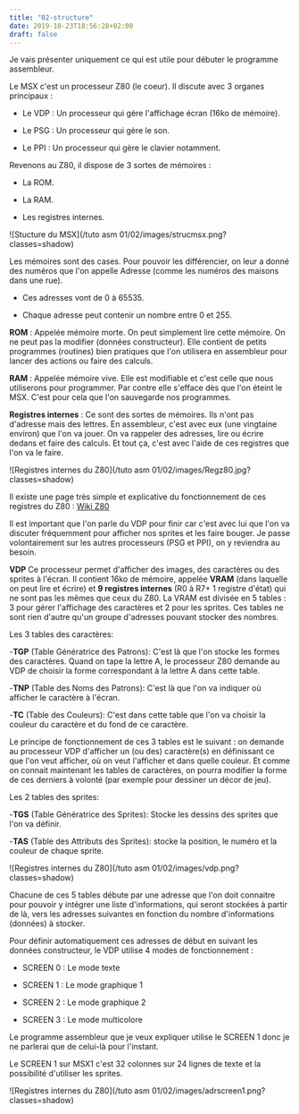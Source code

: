 ```yaml
---
title: "02-structure"
date: 2019-10-23T18:56:28+02:00
draft: false
---
```


Je vais présenter uniquement ce qui est utile pour débuter le programme assembleur.

Le MSX c'est un processeur Z80 (le coeur).
Il discute avec 3 organes principaux :

- Le VDP : Un processeur qui gère l'affichage écran (16ko de mémoire).

- Le PSG : Un processeur qui gère le son.

- Le PPI  : Un processeur qui gère le clavier notamment.

Revenons au Z80, il dispose de 3 sortes de mémoires :

- La ROM.

- La RAM.

- Les registres internes.

![Stucture du MSX](/tuto asm 01/02/images/strucmsx.png?classes=shadow)

Les mémoires sont des cases. Pour pouvoir les différencier, on leur a donné des numéros que l'on appelle Adresse (comme les numéros des maisons dans une rue). 

- Ces adresses vont de 0 à 65535.

- Chaque adresse peut contenir un nombre entre 0 et 255.

**ROM** : Appelée mémoire morte. On peut simplement lire cette mémoire. On ne peut pas la modifier (données constructeur). Elle contient de petits programmes (routines) bien pratiques que l'on utilisera en assembleur pour lancer des actions ou faire des calculs.

**RAM** : Appelée mémoire vive. Elle est modifiable et c'est celle que nous utiliserons pour programmer. Par contre elle s'efface dès que l'on éteint le MSX.
C'est pour cela que l'on sauvegarde nos programmes.

**Registres internes** : Ce sont des sortes de mémoires. Ils n'ont pas d'adresse mais des lettres. En assembleur, c'est avec eux (une vingtaine environ) que l'on va jouer.
On va rappeler des adresses, lire ou écrire dedans et faire des calculs. Et tout ça, c'est avec l'aide de ces registres que l'on va le faire.

![Registres internes du Z80](/tuto asm 01/02/images/Regz80.jpg?classes=shadow)


Il existe une page très simple et explicative du fonctionnement de ces registres du Z80 : [Wiki Z80](http://www.google.com/url?q=http%3A%2F%2Ffr.wikibooks.org%2Fwiki%2FProgrammation_Assembleur_Z80&sa=D&sntz=1&usg=AFQjCNHwD_VHYzPYk2D7E879Q2yaX32nQA) 

Il est important que l'on parle du VDP pour finir car c'est avec lui que l'on va discuter fréquemment pour afficher nos sprites et les faire bouger.
Je passe volontairement sur les autres processeurs (PSG et PPI), on y reviendra au besoin.

**VDP**
Ce processeur permet d'afficher des images, des caractères ou des sprites à l'écran. 
Il contient 16ko de mémoire, appelée **VRAM** (dans laquelle on peut lire et écrire) et **9 registres internes** (R0 à R7+ 1 registre d'état) qui ne sont pas les mêmes que ceux du Z80.
La VRAM est divisée en 5 tables : 3 pour gérer l'affichage des caractères et 2 pour les sprites. Ces tables ne sont rien d'autre qu'un groupe d'adresses pouvant stocker des nombres.

Les 3 tables des caractères:

-**TGP** (Table Génératrice des Patrons): C'est là que l'on stocke les formes des caractères. Quand on tape la lettre A, le processeur Z80 demande au VDP de choisir la forme correspondant à la lettre A dans cette table.

-**TNP** (Table des Noms des Patrons): C'est là que l'on va indiquer où afficher le caractère à l'écran.

-**TC** (Table des Couleurs): C'est dans cette table que l'on va choisir la couleur du caractère et du fond de ce caractère.

Le principe de fonctionnement de ces 3 tables est le suivant : on demande au processeur VDP d'afficher un (ou des) caractère(s) en définissant ce que l'on veut afficher, où on veut l'afficher et dans quelle couleur. Et comme on connait maintenant les tables de caractères, on pourra modifier la forme de ces derniers à volonté (par exemple pour dessiner un décor de jeu).

Les 2 tables des sprites:

-**TGS** (Table Génératrice des Sprites): Stocke les dessins des sprites que l'on va définir.

-**TAS** (Table des Attributs des Sprites): stocke la position, le numéro et la couleur de chaque sprite.

![Registres internes du Z80](/tuto asm 01/02/images/vdp.png?classes=shadow)

Chacune de ces 5 tables débute par une adresse que l'on doit connaitre pour pouvoir y intégrer une liste d'informations, qui seront stockées à partir de là, vers les adresses suivantes en fonction du nombre d'informations (données) à stocker.

Pour définir automatiquement ces adresses de début en suivant les données constructeur, le VDP utilise 4 modes de fonctionnement :

- SCREEN 0 : Le mode texte

- SCREEN 1 : Le mode graphique 1

- SCREEN 2 : Le mode graphique 2

- SCREEN 3 : Le mode multicolore

Le programme assembleur que je veux expliquer utilise le SCREEN 1 donc je ne parlerai que de celui-là pour l'instant.

Le SCREEN 1 sur MSX1 c'est 32 colonnes sur 24 lignes de texte et la possibilité d'utiliser les sprites.

![Registres internes du Z80](/tuto asm 01/02/images/adrscreen1.png?classes=shadow)

